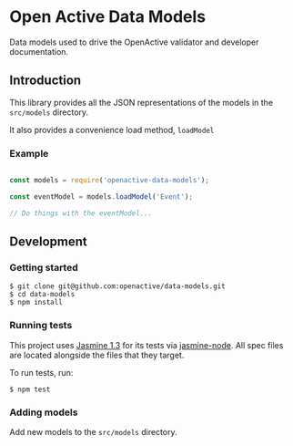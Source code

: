 # Open Active Data Models

Data models used to drive the OpenActive validator and developer documentation.

## Introduction

This library provides all the JSON representations of the models in the `src/models` directory.

It also provides a convenience load method, `loadModel` 

### Example

```js

const models = require('openactive-data-models');

const eventModel = models.loadModel('Event');

// Do things with the eventModel...

```

## Development

### Getting started

```shell
$ git clone git@github.com:openactive/data-models.git
$ cd data-models
$ npm install
```
### Running tests

This project uses [Jasmine 1.3](https://jasmine.github.io/) for its tests via [jasmine-node](https://github.com/mhevery/jasmine-node). All spec files are located alongside the files that they target.

To run tests, run:

```shell
$ npm test
```

### Adding models

Add new models to the `src/models` directory.
